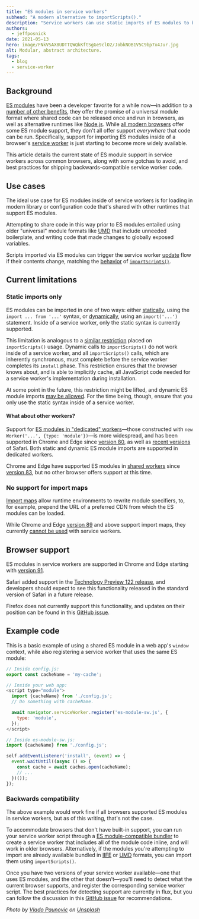 ```yaml
---
title: "ES modules in service workers"
subhead: "A modern alternative to importScripts()."
description: "Service workers can use static imports of ES modules to bring in extra code, as an alternative to importScripts()."
authors:
  - jeffposnick
date: 2021-05-13
hero: image/FNkVSAX8UDTTQWQkKftSgGe9clO2/JobkNOB1V5C9bp7x4Jur.jpg
alt: Modular, abstract architecture.
tags:
  - blog
  - service-worker
---
```


## Background

[ES modules](https://developer.mozilla.org/en-US/docs/Web/JavaScript/Guide/Modules) have been a developer favorite for a while now—in addition to a [number of other benefits](https://hacks.mozilla.org/2018/03/es-modules-a-cartoon-deep-dive/), they offer the promise of a universal module format where shared code can be released once and run in browsers, as well as alternative runtimes like [Node.js](https://nodejs.org/en/). While [all modern browsers](https://developer.mozilla.org/en-US/docs/Web/JavaScript/Guide/Modules#import) offer some ES module support, they don't all offer support _everywhere_ that code can be run. Specifically, support for importing ES modules inside of a browser's [service worker](https://developer.mozilla.org/en-US/docs/Web/API/Service_Worker_API/Using_Service_Workers) is just starting to become more widely available.

This article details the current state of ES module support in service workers across common browsers, along with some gotchas to avoid, and best practices for shipping backwards-compatible service worker code.

## Use cases

The ideal use case for ES modules inside of service workers is for loading in modern library or configuration code that's shared with other runtimes that support ES modules.

Attempting to share code in this way prior to ES modules entailed using older "universal" module formats like [UMD](https://github.com/umdjs/umd) that include unneeded boilerplate, and writing code that made changes to globally exposed variables.

Scripts imported via ES modules can trigger the service worker [update](https://developers.google.com/web/fundamentals/primers/service-workers/lifecycle#updates) flow if their contents change, matching the [behavior](https://developers.google.com/web/updates/2019/09/fresher-sw#checks_for_updates_to_imported_scripts) of <code>[importScripts()](https://developer.mozilla.org/en-US/docs/Web/API/WorkerGlobalScope/importScripts)</code>.

## Current limitations

### Static imports only

ES modules can be imported in one of two ways: either [statically](https://developer.mozilla.org/en-US/docs/Web/JavaScript/Reference/Statements/import), using the `import ... from '...'` syntax, or [dynamically](https://developer.mozilla.org/en-US/docs/Web/JavaScript/Reference/Statements/import#dynamic_imports), using an `import('...')` statement. Inside of a service worker, only the static syntax is currently supported.

This limitation is analogous to a [similar restriction](https://developers.google.com/web/updates/2018/10/tweaks-to-addAll-importScripts) placed on `importScripts()` usage. Dynamic calls to `importScripts()` do not work inside of a service worker, and all `importScripts()` calls, which are inherently synchronous, must complete before the service worker completes its `install` phase. This restriction ensures that the browser knows about, and is able to implicitly cache, all JavaScript code needed for a service worker's implementation during installation.

At some point in the future, this restriction might be lifted, and dynamic ES module imports [may be allowed](https://github.com/w3c/ServiceWorker/issues/1356#issuecomment-783220858). For the time being, though, ensure that you only use the static syntax inside of a service worker.

#### What about other workers?

Support for [ES modules in "dedicated" workers](https://web.dev/module-workers/)—those constructed with `new Worker('...', {type: 'module'})`—is more widespread, and has been supported in Chrome and Edge since [version 80](https://chromestatus.com/feature/5761300827209728), as well as [recent versions](https://bugs.webkit.org/show_bug.cgi?id=164860) of Safari. Both static and dynamic ES module imports are supported in dedicated workers.

Chrome and Edge have supported ES modules in [shared workers](https://developer.mozilla.org/en-US/docs/Web/API/SharedWorker) since [version 83](https://chromestatus.com/feature/5169440012369920), but no other browser offers support at this time.

### No support for import maps

[Import maps](https://github.com/WICG/import-maps/blob/main/README.md) allow runtime environments to rewrite module specifiers, to, for example, prepend the URL of a preferred CDN from which the ES modules can be loaded.

While Chrome and Edge [version 89](https://www.chromestatus.com/feature/5315286962012160) and above support import maps, they currently [cannot be used](https://github.com/WICG/import-maps/issues/2) with service workers.

## Browser support

ES modules in service workers are supported in Chrome and Edge starting with [version 91](https://chromestatus.com/feature/4609574738853888).

Safari added support in the [Technology Preview 122 release](https://webkit.org/blog/11577/release-notes-for-safari-technology-preview-122/#:~:text=Added%20support%20for%20modules%20in%20Service%20Workers), and developers should expect to see this functionality released in the standard version of Safari in a future release.

Firefox does not currently support this functionality, and updates on their position can be found in this [GitHub issue](https://github.com/mozilla/standards-positions/issues/499).

## Example code

This is a basic example of using a shared ES module in a web app's `window` context, while also registering a service worker that uses the same ES module:

```javascript
// Inside config.js:
export const cacheName = 'my-cache';
```

```javascript
// Inside your web app:
<script type="module">
  import {cacheName} from './config.js';
  // Do something with cacheName.

  await navigator.serviceWorker.register('es-module-sw.js', {
    type: 'module',
  });
</script>
```

```javascript
// Inside es-module-sw.js:
import {cacheName} from './config.js';

self.addEventListener('install', (event) => {
  event.waitUntil((async () => {
    const cache = await caches.open(cacheName);
    // ...
  })());
});
```

### Backwards compatibility

The above example would work fine if all browsers supported ES modules in service workers, but as of this writing, that's not the case.

To accommodate browsers that don't have built-in support, you can run your service worker script through a [ES module-compatible bundler](https://bundlers.tooling.report/) to create a service worker that includes all of the module code inline, and will work in older browsers. Alternatively, if the modules you're attempting to import are already available bundled in [IIFE](https://developer.mozilla.org/en-US/docs/Glossary/IIFE) or [UMD](https://github.com/umdjs/umd) formats, you can import them using `importScripts()`.

Once you have two versions of your service worker available—one that uses ES modules, and the other that doesn't—you'll need to detect what the current browser supports, and register the corresponding service worker script. The best practices for detecting support are currently in flux, but you can follow the discussion in this [GitHub issue](https://github.com/w3c/ServiceWorker/issues/1582) for recommendations.

_Photo by <a href="https://unsplash.com/@vlado?utm_source=unsplash&utm_medium=referral&utm_content=creditCopyText">Vlado Paunovic</a> on <a href="https://unsplash.com/@vlado?utm_source=unsplash&utm_medium=referral&utm_content=creditCopyText">Unsplash</a>_
